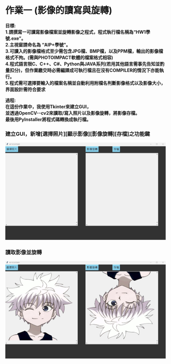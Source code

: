 # 作業一 (影像的讀寫與旋轉)
**目標:**  
**1.請撰寫一可讀寫影像檔案並旋轉影像之程式，程式執行檔名稱為“HW1學號.exe”。  
2.主視窗請命名為 “AIP+學號”。  
3.可讀入的影像檔格式至少需包含JPG檔、BMP檔，以及PPM檔，輸出的影像檔格式不拘。(需與PHOTOIMPACT軟體的檔案格式相容)  
4.程式語言限C、C++、C#、Python與JAVA系列(若用其他語言需事先告知並酌量扣分)，但作業繳交時必需編譯成可執行檔且在沒有COMPILER的情況下亦能執行。  
5.程式需可選擇要輸入的檔案名稱並自動利用附檔名判斷影像格式以及影像大小，界面設計需符合要求**  

**過程:**    
**在這份作業中，我使用Tkinter來建立GUI，  
並透過OpenCV--cv2來讀取/寫入照片以及影像旋轉，將影像存檔。    
最後用PyInstaller將程式碼轉換成執行檔。**  


### 建立GUI，新增[選擇照片][顯示影像][影像旋轉][存檔]之功能鍵
![GUI](https://github.com/ttcheng26/MyAIP/blob/main/HW1/image/gui.jpg)

### 讀取影像並旋轉
![Read_Image](https://github.com/ttcheng26/MyAIP/blob/main/HW1/image/image_read.jpg)










